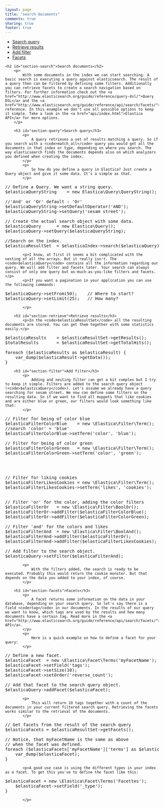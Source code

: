 ```yaml
---
layout: page
title: "search-documents"
comments: true
sharing: true
footer: true
---
```

<ul>
	<li>
		<a href="#section-query">Search query</a>
	</li>
	<li>
		<a href="#section-retrieve">Retrieve results</a>
	</li>
	<li>
		<a href="#section-filter">Add filter</a>
	</li>
	<li>
		<a href="#section-facets">Facets</a>
	</li>
</ul>

	<h2 id="section-search">Search documents</h2>
		<p>
			With some documents in the index we can start searching. A basic search is executing a query against elasticsearch. The result of a query then can be filtered by defining some filters. Additionally you can retrieve facets to create a search navigation based on filters. For further information check out the <a href="http://www.elasticsearch.org/guide/reference/query-dsl/">Query DSL</a> and the <a href="http://www.elasticsearch.org/guide/reference/api/search/facets/">Facets</a> reference. In this example we don't use all possible options to keep it simple. Take a look in the <a href="api/index.html">Elastica API</a> for more options.
		</p>

		<h3 id="section-query">Search query</h3>
			<p>
				A query retrieves a set of results matching a query. So if you search with a <code>match_all</code> query you would get all the documents in that index or type, depending on where you search. The way elasticsearch finds the documents depends also on which analyzers you defined when creating the index.
			</p>
			<p>
				So how do you define a query in Elastica? Just create a Query object and give it some data. It's a simple as that.
			</p>
<pre class="prettyprint">
// Define a Query. We want a string query.
$elasticaQueryString 	= new Elastica\Query\QueryString();

//'And' or 'Or' default : 'Or'
$elasticaQueryString->setDefaultOperator('AND');
$elasticaQueryString->setQuery('sesam street');

// Create the actual search object with some data.
$elasticaQuery 		= new Elastica\Query();
$elasticaQuery->setQuery($elasticaQueryString);

//Search on the index.
$elasticaResultSet 	= $elasticaIndex->search($elasticaQuery);</pre>
			<p>I know, at first it seems a bit complicated with the nesting of all the arrays. But it really isn't. The <code>$elasticaQuery</code> contains all the information regarding our query. We will add filter and facets later. Your search can always consist of only one query but as-much-as-you-like filters and facets.</p>
            <p>If you want a pagination in your application you can use the following commands:
<pre class="prettyprint">
$elasticaQuery->setFrom(50);    // Where to start?
$elasticaQuery->setLimit(25);   // How many?
</pre>
            </p>

		<h3 id="section-retrieve">Retrieve results</h3>
			<p>In the <code>$elasticaResultSet</code> all the resulting documents are stored. You can get them together with some statistics easily.</p>
<pre class="prettyprint">
$elasticaResults 	= $elasticaResultSet->getResults();
$totalResults 		= $elasticaResultSet->getTotalHits();

foreach ($elasticaResults as $elasticaResult) {
    var_dump($elasticaResult->getData());
}</pre>

		<h3 id="section-filter">Add filter</h3>
			<p>
				Adding and nesting filter can get a bit complex but I try to keep it simple. Filters are added to the search query object (<code>$elasticaQuery</code>). Let's assume we already have a query searching for sesam street. We now can define some filters on the resulting data. So if we want to find all muppets that like cookies and are either blue or green, our filters would look something like that:
			</p>
<pre class="prettyprint">
// Filter for being of color blue
$elasticaFilterColorBlue	= new \Elastica\Filter\Term();
//search 'color' = 'blue'
$elasticaFilterColorBlue->setTerm('color', 'blue');

// Filter for being of color green
$elasticaFilterColorGreen	= new \Elastica\Filter\Term();
$elasticaFilterColorGreen->setTerm('color', 'green');


<!--// Or can be write like that : 
$elasticaFilterColorBlue->setTerm('color', array('blue','green')); -->

// Filter for liking cookies
$elasticaFilterLikesCookies	= new \Elastica\Filter\Term();
$elasticaFilterLikesCookies->setTerm('likes', 'cookies');


// Filter 'or' for the color, adding the color filters
$elasticaFilterOr 	= new \Elastica\Filter\BoolOr();
$elasticaFilterOr->addFilter($elasticaFilterColorBlue);
$elasticaFilterOr->addFilter($elasticaFilterColorGreen);

// Filter 'and' for the colors and likes
$elasticaFilterAnd 	= new \Elastica\Filter\BoolAnd();
$elasticaFilterAnd->addFilter($elasticaFilterOr);
$elasticaFilterAnd->addFilter($elasticaFilterLikesCookies);

// Add filter to the search object.
$elasticaQuery->setFilter($elasticaFilterAnd);</pre>

			<p>
				With the filters added, the search is ready to be executed. Probably this would return the cookie monster. But that depends on the data you added to your index, of course.
			</p>

		<h3 id="section-facets">Facets</h3>
			<p>
				A facet returns some information on the data in your database, depending on your search query. So let's say there is a field <code>tag</code> in our documents. In the results of our query we want to know, which tags are used by the results and how many documents have a certain tag. Read more in the <a href="http://www.elasticsearch.org/guide/reference/api/search/facets/">facets API</a>.
			</p>
			<p>
				Here is a quick example on how to define a facet for your query:
			</p>
<pre class="prettyprint">
// Define a new facet.
$elasticaFacet 	= new \Elastica\Facet\Terms('myFacetName');
$elasticaFacet->setField('tags');
$elasticaFacet->setSize(10);
$elasticaFacet->setOrder('reverse_count');

// Add that facet to the search query object.
$elasticaQuery->addFacet($elasticaFacet);</pre>

			<p>
				This will return 10 tags together with a count of the documents in your current filtered search query. Retrieving the facets works similar to the retrieval of the documents.
			</p>
<pre class="prettyprint">
// Get facets from the result of the search query
$elasticaFacets = $elasticaResultSet->getFacets();

// Notice, that myFacetName is the same as above
// when the facet was defined.
foreach ($elasticaFacets['myFacetName']['terms'] as $elasticaFacet) {
    var_dump($elasticaFacet);
}</pre>
            <p>A good use case is using the different types in your index as a facet. To get this you've to define the facet like this:
<pre class="prettyprint">
$elasticaFacet = new \Elastica\Facet\Terms('Facettes');
    $elasticaFacet->setField('_type');
}</pre>
            </p>